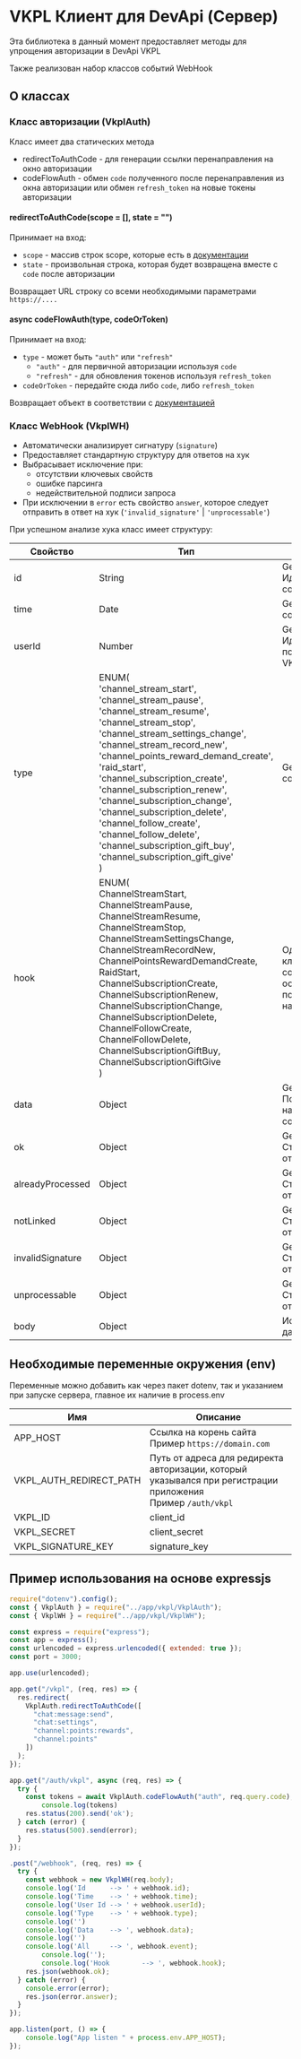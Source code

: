 # VKPL Клиент для DevApi (Сервер)

Эта библиотека в данный момент предоставляет методы для упрощения авторизации в DevApi VKPL

Также реализован набор классов событий WebHook

## О классах

### Класс авторизации (VkplAuth)

Класс имеет два статических метода
 
- redirectToAuthCode - для генерации ссылки перенаправления на окно авторизации
- codeFlowAuth - обмен `code` полученного после перенаправления из окна авторизации или обмен `refresh_token` на новые токены авторизации

#### redirectToAuthCode(scope = [], state = "")

Принимает на вход: 
- `scope` - массив строк scope, которые есть в [документации](https://vkpl-docs.yetidev.ru/metody-i-scope#CbXiy) 
- `state` - произвольная строка, которая будет возвращена вместе с `code` после авторизации

Возвращает URL строку со всеми необходимыми параметрами `https://....`

#### async codeFlowAuth(type, codeOrToken)

Принимает на вход:
- `type` - может быть `"auth"` или `"refresh"`
  - `"auth"` - для первичной авторизации используя `code`
  - `"refresh"` - для обновления токенов используя `refresh_token`
- `codeOrToken` - передайте сюда либо `code`, либо `refresh_token`

Возвращает объект в соответствии с [документацией](https://vkpl-docs.yetidev.ru/codeflow-avtorizaciya#4Aa5F)

### Класс WebHook (VkplWH)

- Автоматически анализирует сигнатуру (`signature`)
- Предоставляет стандартную структуру для ответов на хук
- Выбрасывает исключение при:
  - отсутствии ключевых свойств
  - ошибке парсинга
  - недействительной подписи запроса
- При исключении в `error` есть свойство `answer`, которое следует отправить в ответ на хук (`'invalid_signature'` | `'unprocessable'`)

При успешном анализе хука класс имеет структуру:

| Свойство | Тип | Описание |
|---|---|---|
| id | String | Getter Идентификатор события |
| time | Date | Getter Время события |
| userId | Number | Getter Идентификатор пользователя VK Play Live |
| type | ENUM(<br>'channel_stream_start',<br>'channel_stream_pause',<br>'channel_stream_resume',<br>'channel_stream_stop',<br>'channel_stream_settings_change',<br>'channel_stream_record_new',<br>'channel_points_reward_demand_create',<br>'raid_start',<br>'channel_subscription_create',<br>'channel_subscription_renew',<br>'channel_subscription_change',<br>'channel_subscription_delete',<br>'channel_follow_create',<br>'channel_follow_delete',<br>'channel_subscription_gift_buy',<br>'channel_subscription_gift_give'<br>) | Getter Тип события |
| hook | ENUM(<br>ChannelStreamStart,<br>ChannelStreamPause,<br>ChannelStreamResume,<br>ChannelStreamStop,<br>ChannelStreamSettingsChange,<br>ChannelStreamRecordNew,<br>ChannelPointsRewardDemandCreate,<br>RaidStart,<br>ChannelSubscriptionCreate,<br>ChannelSubscriptionRenew,<br>ChannelSubscriptionChange,<br>ChannelSubscriptionDelete,<br>ChannelFollowCreate,<br>ChannelFollowDelete,<br>ChannelSubscriptionGiftBuy,<br>ChannelSubscriptionGiftGive<br>) | Один из классов события основанный на полезной нагрузке |
| data | Object | Getter Полезная нагрузка события |
| ok | Object | Getter Структура для ответа на хук |
| alreadyProcessed | Object | Getter Структура для ответа на хук |
| notLinked | Object | Getter Структура для ответа на хук |
| invalidSignature | Object | Getter Структура для ответа на хук |
| unprocessable | Object | Getter Структура для ответа на хук |
| body | Object | Исходные данные |

## Необходимые переменные окружения (env)

Переменные можно добавить как через пакет dotenv, так и указанием при запуске сервера, главное их наличие в process.env

| Имя | Описание |
|---|---|
| APP_HOST | Ссылка на корень сайта<br>Пример `https://domain.com` |
| VKPL_AUTH_REDIRECT_PATH | Путь от адреса для редиректа авторизации, который указывался при регистрации приложения<br>Пример `/auth/vkpl` |
| VKPL_ID | client_id |
| VKPL_SECRET | client_secret |
| VKPL_SIGNATURE_KEY | signature_key |

## Пример использования на основе expressjs

```JavaScript
require("dotenv").config();
const { VkplAuth } = require("../app/vkpl/VkplAuth");
const { VkplWH } = require("../app/vkpl/VkplWH");

const express = require("express");
const app = express();
const urlencoded = express.urlencoded({ extended: true });
const port = 3000;

app.use(urlencoded);

app.get("/vkpl", (req, res) => {
  res.redirect(
    VkplAuth.redirectToAuthCode([
      "chat:message:send",
      "chat:settings",
      "channel:points:rewards",
      "channel:points"
    ])
  );
});

app.get("/auth/vkpl", async (req, res) => {
  try {
    const tokens = await VkplAuth.codeFlowAuth("auth", req.query.code);
		console.log(tokens)
    res.status(200).send('ok');
  } catch (error) {
    res.status(500).send(error);
  }
});

.post("/webhook", (req, res) => {
  try {
    const webhook = new VkplWH(req.body);
    console.log('Id      --> ' + webhook.id);
    console.log('Time    --> ' + webhook.time);
    console.log('User Id --> ' + webhook.userId);
    console.log('Type    --> ' + webhook.type);
    console.log('')
    console.log('Data    --> ', webhook.data);
    console.log('')
    console.log('All     --> ', webhook.event);
		console.log('');
		console.log('Hook		 --> ', webhook.hook);
    res.json(webhook.ok);
  } catch (error) {
    console.error(error);
    res.json(error.answer);
  }
});

app.listen(port, () => {
	console.log("App listen " + process.env.APP_HOST);
});
```
